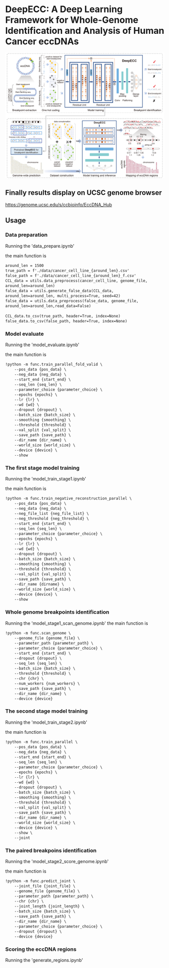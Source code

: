 # DeepECC: A Deep Learning Framework for Whole-Genome Identification and Analysis of Human Cancer eccDNAs
![](./data/Fig_main.png)

## Finally results display on UCSC genome browser
https://genome.ucsc.edu/s/ccbioinfo/EccDNA_Hub

## Usage
### Data preparation
Running the 'data_prepare.ipynb'

the main function is 

```
around_len = 1500
true_path = f'./data/cancer_cell_line_{around_len}.csv'
false_path = f'./data/cancer_cell_line_{around_len}_f.csv'
CCL_data = utils.data_preprocess(cancer_cell_line, genome_file, around_len=around_len)
false_data = utils.generate_false_data(CCL_data, around_len=around_len, multi_process=True, seed=42)
false_data = utils.data_preprocess(false_data, genome_file, around_len=around_len,read_data=False)

CCL_data.to_csv(true_path, header=True, index=None)
false_data.to_csv(false_path, header=True, index=None)
```

### Model evaluate
Running the 'model_evaluate.ipynb'

the main function is 

```angular2html
!python -m func.train_parallel_fold_valid \
    --pos_data {pos_data} \
    --neg_data {neg_data} \
    --start_end {start_end} \
    --seq_len {seq_len} \
    --parameter_choice {parameter_choice} \
    --epochs {epochs} \
    --lr {lr} \
    --wd {wd} \
    --dropout {dropout} \
    --batch_size {batch_size} \
    --smoothing {smoothing} \
    --threshold {threshold} \
    --val_split {val_split} \
    --save_path {save_path} \
    --dir_name {dir_name} \
    --world_size {world_size} \
    --device {device} \
    --show
```

### The first stage model training
Running the 'model_train_stage1.ipynb'

the main function is 
```angular2html
!python -m func.train_negative_reconstruction_parallel \
    --pos_data {pos_data} \
    --neg_data {neg_data} \
    --neg_file_list {neg_file_list} \
    --neg_threshold {neg_threshold} \
    --start_end {start_end} \
    --seq_len {seq_len} \
    --parameter_choice {parameter_choice} \
    --epochs {epochs} \
    --lr {lr} \
    --wd {wd} \
    --dropout {dropout} \
    --batch_size {batch_size} \
    --smoothing {smoothing} \
    --threshold {threshold} \
    --val_split {val_split} \
    --save_path {save_path} \
    --dir_name {dirname} \
    --world_size {world_size} \
    --device {device} \
    --show
```
### Whole genome breakpoints identification
Running the 'model_stage1_scan_genome.ipynb'
the main function is 
```angular2html
!python -m func.scan_genome \
    --genome_file {genome_file} \
    --parameter_path {parameter_path} \
    --parameter_choice {parameter_choice} \
    --start_end {start_end} \
    --dropout {dropout} \
    --seq_len {seq_len} \
    --batch_size {batch_size} \
    --threshold {threshold} \
    --chr {chr} \
    --num_workers {num_workers} \
    --save_path {save_path} \
    --dir_name {dir_name} \
    --device {device}
```
### The second stage model training

Running the 'model_train_stage2.ipynb'

the main function is 
```angular2html
!python -m func.train_parallel \
    --pos_data {pos_data} \
    --neg_data {neg_data} \
    --start_end {start_end} \
    --seq_len {seq_len} \
    --parameter_choice {parameter_choice} \
    --epochs {epochs} \
    --lr {lr} \
    --wd {wd} \
    --dropout {dropout} \
    --batch_size {batch_size} \
    --smoothing {smoothing} \
    --threshold {threshold} \
    --val_split {val_split} \
    --save_path {save_path} \
    --dir_name {dir_name} \
    --world_size {world_size} \
    --device {device} \
    --show \
    --joint
```
### The paired breakpoins identification
Running the 'model_stage2_score_genome.ipynb'

the main function is 
```angular2html
!python -m func.predict_joint \
    --joint_file {joint_file} \
    --genome_file {genome_file} \
    --parameter_path {parameter_path} \
    --chr {chr} \
    --joint_length {joint_length} \
    --batch_size {batch_size} \
    --save_path {save_path} \
    --dir_name {dir_name} \
    --parameter_choice {parameter_choice} \
    --dropout {dropout} \
    --device {device}
```
### Scoring the eccDNA regions
Running the 'generate_regions.ipynb'
